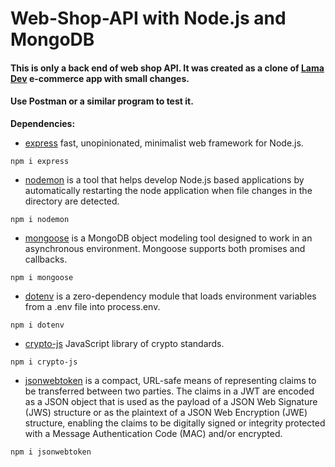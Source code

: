 # Web-Shop-API with Node.js and MongoDB


#### This is only a back end of web shop API. It was created as a clone of [Lama Dev](https://github.com/safak) e-commerce app with small changes.
#### Use **Postman** or a similar program to test it. 



**Dependencies:**
* [express](https://www.npmjs.com/package/express) fast, unopinionated, minimalist web framework for Node.js.
```
npm i express
```
* [nodemon](https://www.npmjs.com/package/nodemon) is a tool that helps develop Node.js based applications by automatically restarting the node application when file changes in the directory are detected.
```
npm i nodemon
```
* [mongoose](https://www.npmjs.com/package/mongoose) is a MongoDB object modeling tool designed to work in an asynchronous environment. Mongoose supports both promises and callbacks.
```
npm i mongoose
```
* [dotenv](https://www.npmjs.com/package/dotenv) is a zero-dependency module that loads environment variables from a .env file into process.env.
```
npm i dotenv
```
* [crypto-js](https://www.npmjs.com/package/crypto-js) JavaScript library of crypto standards.
```
npm i crypto-js
```
* [jsonwebtoken](https://www.npmjs.com/package/jsonwebtoken) is a compact, URL-safe means of representing claims to be transferred between two parties. The claims in a JWT are encoded as a JSON object that is used as the payload of a JSON Web Signature (JWS) structure or as the plaintext of a JSON Web Encryption (JWE) structure, enabling the claims to be digitally signed or integrity protected with a Message Authentication Code (MAC) and/or encrypted.
```
npm i jsonwebtoken
```
